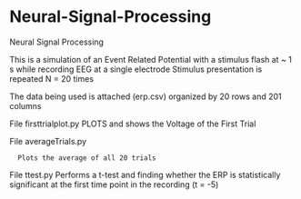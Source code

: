 # Neural-Signal-Processing
Neural Signal Processing



This is a simulation of an Event Related Potential with a stimulus flash at  ~ 1 s while recording EEG at a single electrode
  Stimulus presentation is repeated N = 20 times
  
  
  The data being used is attached (erp.csv) organized by 20 rows and 201 columns 
  
  
  
  
  
  File firsttrialplot.py
      PLOTS and shows the Voltage of the First Trial 
      
  File averageTrials.py
  
      Plots the average of all 20 trials
      
   File ttest.py
      Performs a t-test and finding whether the ERP is statistically significant at the first time point
      in the recording (t = -5) 
      
      
      
